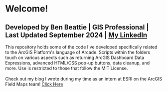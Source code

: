 # Welcome!
## Developed by Ben Beattie | GIS Professional | Last Updated September 2024 | [My LinkedIn](https://www.linkedin.com/in/ben-beattie-43a82729a/)
This repository holds some of the code I've developed specifically related to the ArcGIS Platform's language of Arcade. Scripts within the folders touch on various aspects such as returning ArcGIS Dashboard Data Expressions, advanced HTML/CSS pop-up buttons, data cleanup, and more. Use is restricted to those that follow the MIT License.
<br>
<br>
Check out my blog I wrote during my time as an intern at ESRI on the ArcGIS Field Maps team! [Click Here](https://www.esri.com/arcgis-blog/products/field-maps/field-mobility/design-email-and-phone-buttons-for-arcgis-field-maps/)
